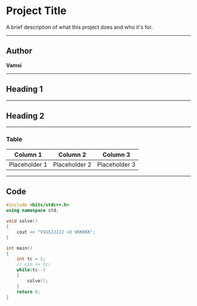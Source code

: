 # Project Title

A brief description of what this project does and who it's for.

---

## Author

**Vamsi**

---

## Heading 1

---

## Heading 2

---

### Table

| Column 1        | Column 2        | Column 3        |
|------------------|-----------------|-----------------|
| Placeholder 1    | Placeholder 2   | Placeholder 3   |

---

## Code

```cpp
#include <bits/stdc++.h>
using namespace std;

void solve()
{
    cout << "VSSSJJJJJ <3 VKKKKK";
}

int main() 
{
    int tc = 1;
    // cin >> tc;
    while(tc--)
    {
        solve();
    }
    return 0;
}
